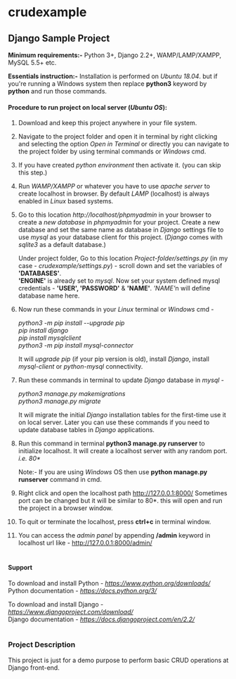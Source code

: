 # crudexample
## Django Sample Project

<strong>Minimum requirements:-</strong> Python 3+, Django 2.2+, WAMP/LAMP/XAMPP, MySQL 5.5+ etc.

<strong>Essentials instruction:-</strong> Installation is performed on <em>Ubuntu 18.04</em>. but if you're running a Windows system then replace <strong>python3</strong> keyword by <strong>python</strong> and run those commands.

<h4>Procedure to run project on local server (<em>Ubuntu OS</em>):</h4>


1. Download and keep this project anywhere in your file system.

2. Navigate to the project folder and open it in terminal by right clicking and selecting the option <em>Open in Terminal</em>
or directly you can navigate to the project folder by using terminal commands or <em>Windows</em> cmd.

3. If you have created <em>python environment</em> then activate it. (you can skip this step.)

4. Run <em>WAMP/XAMPP</em> or whatever you have to use <em>apache server</em> to create localhost in browser. By default <em>LAMP</em> (localhost) is always enabled in <em>Linux</em> based systems. 

5. Go to this location <em>http://localhost/phpmyadmin</em> in your browser to create a <em>new database</em> in <em>phpmyadmin</em> for your project. Create a new database and set the same name as database in <em>Django</em> settings file to use <em>mysql</em> as your database client for this project. (<em>Django</em> comes with <em>sqlite3</em> as a default database.)

    Under project folder, Go to this location <em>Project-folder/settings.py</em> (in my case - <em>crudexample/settings.py</em>) - scroll down and set the variables of <strong>'DATABASES'</strong>. <br>
    <strong>'ENGINE'</strong> is already set to <em>mysql</em>. Now set your system defined mysql credentials - <strong>'USER', 'PASSWORD'</strong> & <strong>'NAME'</strong>. <em>'NAME'</em>n will define database name here.

6. Now run these commands in your <em>Linux</em> terminal or <em>Windows</em> cmd -

    <em>python3 -m pip install --upgrade pip</em>
    <br><em>pip install django</em>
    <br><em>pip install mysqlclient</em>
    <br><em>python3 -m pip install mysql-connector</em>

    It will <em>upgrade pip</em> (if your pip version is old), install <em>Django</em>, install <em>mysql-client</em> or <em>python-mysql</em> connectivity. 

7. Run these commands in terminal to update <em>Django</em> database in <em>mysql</em> - 

    <em>python3 manage.py makemigrations</em>
    <br><em>python3 manage.py migrate</em>

    It will migrate the initial <em>Django</em> installation tables for the first-time use it on local server. Later you can use these commands if you need to update database tables in <em>Django</em> applications.

8. Run this command in terminal <strong>python3 manage.py runserver</strong> to initialize localhost. It will create a localhost server with any random port. <em>i.e. 80*</em>

    Note:- If you are using <em>Windows</em> OS then use <strong>python manage.py runserver</strong> command in cmd.

9. Right click and open the localhost path http://127.0.0.1:8000/ 
   Sometimes port can be changed but it will be similar to 80*. this will open and run the project in a browser window.

10. To quit or terminate the localhost, press <strong>ctrl+c</strong> in terminal window.

11. You can access the <em>admin panel</em> by appending <strong>/admin</strong> keyword in localhost url like - http://127.0.0.1:8000/admin/

# <h4>Support</h4>

To download and install Python - <em>https://www.python.org/downloads/</em>
<br>Python documentation - <em>https://docs.python.org/3/</em>

To download and install Django - <em>https://www.djangoproject.com/download/</em>
<br>Django documentation - <em>https://docs.djangoproject.com/en/2.2/</em>

# <h3>Project Description</h3>

This project is just for a demo purpose to perform basic CRUD operations at Django front-end.

